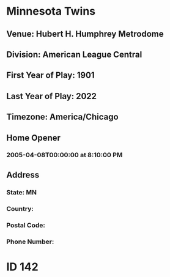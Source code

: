 # Minnesota Twins
## Venue: Hubert H. Humphrey Metrodome
## Division: American League Central
## First Year of Play: 1901
## Last Year of Play: 2022
## Timezone: America/Chicago
## Home Opener
### 2005-04-08T00:00:00 at 8:10:00 PM
## Address
### 
### State: MN
### Country: 
### Postal Code: 
### Phone Number: 
# ID 142